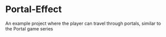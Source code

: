 # Portal-Effect
An example project where the player can travel through portals, similar to the Portal game series
